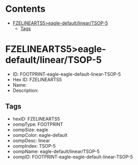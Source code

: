 



Contents
========

* [FZELINEARTS5>eagle-default/linear/TSOP-5](#fzelinearts5eagle-defaultlineartsop-5)
	* [Tags](#tags)

# FZELINEARTS5>eagle-default/linear/TSOP-5

- ID: FOOTPRINT-eagle-eagle-default-linear-TSOP-5
- Hex ID: FZELINEARTS5
- Name: 
- Description: 

## Tags

- hexID: FZELINEARTS5
- oompType: FOOTPRINT
- oompSize: eagle
- oompColor: eagle-default
- oompDesc: linear
- oompIndex: TSOP-5
- oompName: eagle-default/linear/TSOP-5
- oompID: FOOTPRINT-eagle-eagle-default-linear-TSOP-5
